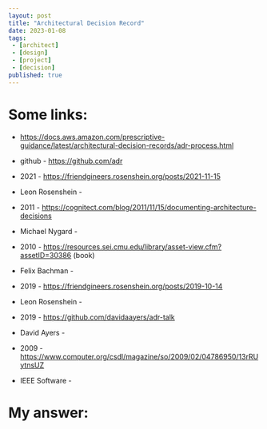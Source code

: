 ```yaml
---
layout: post
title: "Architectural Decision Record"
date: 2023-01-08
tags:
 - [architect]
 - [design]
 - [project]
 - [decision]
published: true
---
```


# Some links:

 - https://docs.aws.amazon.com/prescriptive-guidance/latest/architectural-decision-records/adr-process.html   

- github - https://github.com/adr

- 2021 - https://friendgineers.rosenshein.org/posts/2021-11-15
- Leon Rosenshein - 

- 2011 - https://cognitect.com/blog/2011/11/15/documenting-architecture-decisions
- Michael Nygard -

- 2010 - https://resources.sei.cmu.edu/library/asset-view.cfm?assetID=30386 (book)
- Felix Bachman - 

- 2019 - https://friendgineers.rosenshein.org/posts/2019-10-14
- Leon Rosenshein - 

- 2019 - https://github.com/davidaayers/adr-talk
- David Ayers -

- 2009 - https://www.computer.org/csdl/magazine/so/2009/02/04786950/13rRUytnsUZ
- IEEE Software - 

# My answer:

